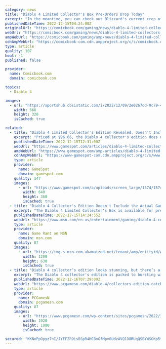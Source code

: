 ```yaml
---
category: news
title: "Diablo 4 Limited Collector's Box Pre-Orders Drop Today"
excerpt: "In the meantime, you can check out Blizzard's current crop of Diablo 4 merch right here. The lineup includes the Diablo IV Inarius Collector's Edition Pin, the Diablo: Tales From the Horadric Library ..."
publishedDateTime: 2022-12-15T04:24:00Z
originalUrl: "https://comicbook.com/gaming/news/diablo-4-limited-collectors-box-preorder/"
webUrl: "https://comicbook.com/gaming/news/diablo-4-limited-collectors-box-preorder/"
ampWebUrl: "https://comicbook.com/gaming/amp/news/diablo-4-limited-collectors-box-preorder/"
cdnAmpWebUrl: "https://comicbook-com.cdn.ampproject.org/c/s/comicbook.com/gaming/amp/news/diablo-4-limited-collectors-box-preorder/"
type: article
quality: 107
heat: -1
published: false

provider:
  name: Comicbook.com
  domain: comicbook.com

topics:
  - Diablo 4

images:
  - url: "https://sportshub.cbsistatic.com/i/2022/12/09/2e0267dd-9c79-42d2-9464-f55b4521cfa6/batman-suicide-squad.jpg?width=568&height=320"
    width: 568
    height: 320
    isCached: true

related:
  - title: "Diablo 4 Limited Collector's Edition Revealed, Doesn't Include The Game"
    excerpt: "Priced at $96.66, the Diablo 4 collector's edition does not include a copy of the game but does sport some killer mood lighting."
    publishedDateTime: 2022-12-15T12:31:00Z
    webUrl: "https://www.gamespot.com/articles/diablo-4-limited-collectors-edition-revealed-doesnt-include-the-game/1100-6510094/"
    ampWebUrl: "https://www.gamespot.com/amp-articles/diablo-4-limited-collectors-edition-revealed-doesnt-include-the-game/1100-6510094/"
    cdnAmpWebUrl: "https://www-gamespot-com.cdn.ampproject.org/c/s/www.gamespot.com/amp-articles/diablo-4-limited-collectors-edition-revealed-doesnt-include-the-game/1100-6510094/"
    type: article
    provider:
      name: GameSpot
      domain: gamespot.com
    quality: 147
    images:
      - url: "https://www.gamespot.com/a/uploads/screen_large/1574/15746725/4072834-preview_diablo4_v2_site.jpg"
        width: 640
        height: 360
        isCached: true
  - title: "Diablo 4 Collector's Edition Doesn't Include the Actual Game"
    excerpt: "The Diablo 4 Limited Collector's Box is available for pre-purchase, but the rare edition doesn't actually come with a copy of the game itself."
    publishedDateTime: 2022-12-15T14:24:55Z
    webUrl: "https://www.msn.com/en-us/entertainment/gaming/diablo-4-collectors-edition-doesnt-include-the-actual-game/ar-AA15kFZW"
    type: article
    provider:
      name: Game Rant on MSN
      domain: msn.com
    quality: 87
    images:
      - url: "https://img-s-msn-com.akamaized.net/tenant/amp/entityid/AA15kV8N.img?h=630&w=1200&m=6&q=60&o=t&l=f&f=jpg&x=376&y=157"
        width: 1200
        height: 630
        isCached: true
  - title: "Diablo 4 collector’s edition looks stunning, but there’s a huge catch"
    excerpt: "The Diablo 4 collector's edition is packed to bursting with some gruesome goodies, but it's missing one pretty important thing - the action RPG game itself ..."
    publishedDateTime: 2022-12-16T07:29:00Z
    webUrl: "https://www.pcgamesn.com/diablo-4/collectors-edition-catch"
    type: article
    provider:
      name: PCGamesN
      domain: pcgamesn.com
    quality: 87
    images:
      - url: "https://www.pcgamesn.com/wp-content/sites/pcgamesn/2022/12/diablo-4-collectors-edition-catch-no-game.jpg"
        width: 1920
        height: 1080
        isCached: true

secured: "KKNoPpOpyz7nI/JYFF2R9isBSpR4HCBoGfMpv0UdzAVQlD8RUqQSBYWSGKp5tlJHS7ss4zblBYcQz4E44Ti4u7B7vVmaWvsWwxWMJnVbNiq/w3CbmGGo+bJiN9UEfCatiZtsW4cwVWW1Vu79EHpquojmmWsboKLvzkCAOFdtX8MVApsvgObWXx1SyD2C1SgBfu/97ItiiODSJWR1vtnfdRO/ARoRaBYa+6UXlnphQjE0EkCN31gvRBXZWKtkchqt/TOZSdDZkIDT5oq1Kpzpg+YnlVRKfYfH3HINe15NKfGKhMNF858xYZG0GyC/Vb7/99pEsFI/B1wYZiubgghqzytfohfdZPau+KXtsuORNEs=;7bG7afut51z085bGbdOFfA=="
---
```


